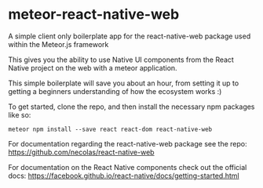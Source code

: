 # meteor-react-native-web
A simple client only boilerplate app for the react-native-web package used within the Meteor.js framework

This gives you the ability to use Native UI components from the React Native project on the web with a meteor application.

This simple boilerplate will save you about an hour, from setting it up to getting a beginners understanding of how the ecosystem works :)

To get started, clone the repo, and then install the necessary npm packages like so:

`meteor npm install --save react react-dom react-native-web`


For documentation regarding the react-native-web package see the repo: https://github.com/necolas/react-native-web

For documentation on the React Native components check out the official docs: https://facebook.github.io/react-native/docs/getting-started.html

